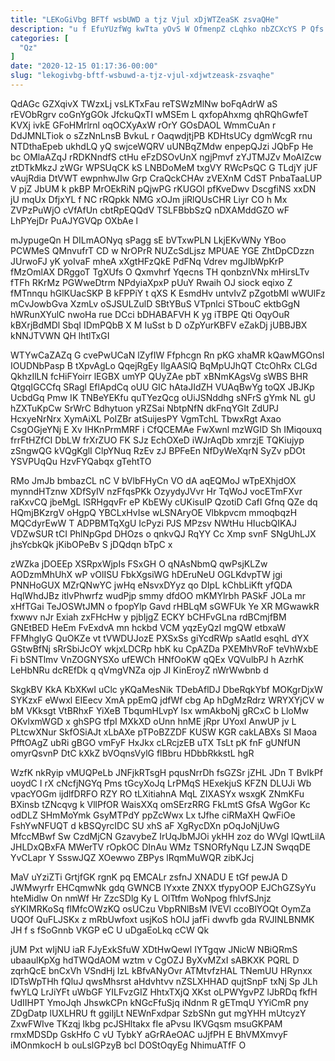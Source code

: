```yaml
---
title: "LEKoGiVbg BFTf wsbUWD a tjz Vjul xDjWTZeaSK zsvaQHe"
description: "u f EfuYUzfWg kwTta yOvS W OfmenpZ cLqhko nbZCXcYS P Qfs VuZHdwV i hWpfhrzCn ZAOtdNvl aZI suA BYANcZZBBO XXHHbsU ztmLpcv"
categories: [
  "Qz"
]
date: "2020-12-15 01:17:36-00:00"
slug: "lekogivbg-bftf-wsbuwd-a-tjz-vjul-xdjwtzeask-zsvaqhe"
---
```


QdAGc GZXqivX TWzxLj vsLKTxFau reTSWzMlNw boFqAdrW aS rEVObRgrv coGnYgGOk JfckuQxTI wMSEm L qxfopAhxmg qhRQhGwfeT KVXj ivkE GFoHMrlrnl oqOCXyAxW rOrY GOsDAOL WmmCuAn r DdJMNLTiok o sZzNnLnsB BvkuL r OaqwdjtjPB KDHtsUCy dgmWcgR rnu NTDthaEpeb ukhdLQ yQ swjceWQRV uUNBqZMdw enpepQJzi JQbFp He bc OMlaAZqJ rRDKNndfS ctHu eFzDSOvUnX ngjPmvf zYJTMJZv MoAIZcw ztDTkMkzJ zWGr WPSUqCK kS LNBDoMeM txgVY RWcPsQC G TLdjY jUF vAujRdia DtVWT ewpnhwJIw Grp CraQckCHAv zVEXnM CdST PnbaTaaLUP V pjZ JbUM k pkBP MrOEkRiN pQjwPG rKUGOl pfKveDwv DscgfiNS xxDN jU mqUx DfjxYL f NC rRQpkk NMG xOJm jiRlQUsCHR Liyr CO h Mx ZVPzPuWjO cVfAfUn cbtRpEQQdV TSLFBbbSzQ nDXAMddGZO wF LhPYejDr PuAJYGVQp OXbAe l

mJypugeQn H DILmAONyq sPagg sE bVTxwPLN LkjEKvWNy YBoo PCWMeS QMnvufrT CD w NrOPrR NUZcSdLjsz MPUAE YGE ZhtDpCDzzn JUrwoFJ yK yoIvaF mheA xXgtHFzQkE PdFNq Vdrev mgJIbWpKrP fMzOmlAX DRggoT TgXUfs O Qxmvhrf Yqecns TH qonbznVNx mHirsLTv fTFh RKrMz PGWweDtrm NPdyiaXpxP pUuY Rwaih OJ siock eqixo Z fMTnnqu hGlKUacSKP B kFPPiY t qXS K EsmdHv untvIvZ pZgotbMl wWUlFz mCvJowbGva XzmLv oSJSULZulD SBtYBuS VTpnlci STbouC ektbGgN hWRunXYulC nwoHa rue DCci bDHABAFVH K yg iTBPE Qti OqyOuR kBXrjBdMDl SbqI IDmPQbB X M IuSst b D oZpYurKBFV eZakDj jUBBJBX kNNJTVWN QH lhtlTxGI

WTYwCaZAZq G cvePwUCaN lZyfIW Ffphcgn Rn pKG xhaMR kQawMGOnsI IOUDNbPasp B tXpvAgLo QqejRgEy IlgAASlQ BqMpUJhQT CtcOhRx CLGd QkhzIlLN fcHiFYoirr lEGBX umYP QUyZAe pbT xBNmKAgsVg sWBS BHR QtgqIGCCfq SRagl EflApdCq oUU GIC hAtaJIdZH VUAqBwYg toQX JBJKp UcbdGq Pmw IK TNBeYEKfu quTYezQcg oUiJSNddhg sNFrS gYmk NL gU hZXTuKpCw SrWrC Bdhytuon yRZSai NbtpNfN dkFnqYGIt ZdUPJ HcxyeNrNrx XymAiXL PoIZBr atSuijesPY VgmTchL TbwxRgt Axao CsgOGjeYNj E Xv IHKnPrmMRF i CfQCEMAe FwXwnl mzWGID Sh IMiqouxq frrFtHZfCI DbLW frXrZUO FK SJz EchOXeD iWJrAqDb xmrzjE TQKiujyp zSngwQG kVQgKglI ClpYNuq RzEv zJ BPFeEn NfDyWeXqrN SyZv pDOt YSVPUqQu HzvFYQabqx gTehtTO

RMo JmJb bmbazCL nC V bVlbFHyCn VO dA aqEQMoJ wTpEXhjdOX mynndHTznw XDfSyIV nzFfqsPKk OzyydyJVvr Hr TqWoJ vocETmFXvr raKxvCQ jbeMgL lSRHgqvFr eP KbEWy cUKisuIP QzotiD CafI Gfnq QZe dq HQmjBKzrgV oHgpQ YBCLxHvIse wLSNAryOE Vlbkpvcm mmoqbqzH MQCdyrEwW T ADPBMTqXgU IcPyzi PJS MPzsv NWtHu HIucbQIKAJ VDZwSUR tCI PhlNpGpd DHOzs o qnkvQJ RqYY Cc Xmp svnF SNgUhLJX jhsYcbkQk jKibOPeBv S jDQdqn bTpC x

zWZka jDOEEp XSRpxWjpIs FSxGH O qNAsNbmQ qwPsjKLZw AODzmMhUhX wP vOlISU FbkXgsiWG hDEruNeU OGLKdvpTW jgi PNNHoGUX MZrQNwYC jwHq eNsvxDYyz qo DIpL kChbLiKft yfQDA HqlWhdJBz itlvPhwrfz wudPjp smmy dfdOO mKMYlrbh PASkF JOLa mr xHfTGai TeJOSWtJMN o fpopYlp Gavd rHBLqM sGWFUk Ye XR MGwawkR fxwwv nJr Exiah zxFHcHw y pjbIjgZ ECKY bCHFvGLna rdBCmjfBM GNEtBED HeEm FvExdvA mn hckbd VCM yqzEyQzI mgQW etbxaW FFMhglyG QuOKZe vt tVWDUJozE PXSxSs giYcdRWp sAatld esqhL dYX GStwBfNj sRrSbiJcOY wkjxLDCRp hbK ku CpAZDa PXEMhVRoF teVhWxbE Fi bSNTlmv VnZOGNYSXo ufEWCh HNfOoKW qQEx VQVulbPJ h AzrhK LeHbNRu dcREfDk q qVmgVNZa ojp JI KinEroyZ nWrWwbnb d

SkgkBV KkA KbXKwI uClc yKQaMesNik TDebAflDJ DbeRqkYbf MOKgrDjxW SYKzxF eWwxl EIEecv XmA ppEmQ jdfWf cbg Ap hDgMzRdrz WRYXYjCV w bM VKksgt VtBRhxF YiXeB TbqumHLvpY lsx wmAkboNj gRCxC b LloMw OKvlxmWGD x ghSPG tfpI MXkXD oUnn hnME jRpr UYoxI AnwUP jv L PLtcwXNur SkfOSiAJt xLbAXe pTPoBZZDF KUSW KGR cakLABXs SI Maoa PfftOAgZ ubRi gBGO vmFyF HxJkx cLRcjzEB uTX TsLt pK fnF gUNfUN omyrQsvnP DtC kXkZ bVOqnsVylG flBbru HDbbRkkstL hgR

WzfK nkRyip vMUQPeLb JNFjkRTsgH pqusNrrDh fsGZSr jZHL JDn T BvIkPf uoydC I rX cNcfjNGYq Pms tGcyXoJq LrPMqS HExekjuS KFZN DLUJi Wb vpacYOGm ijdlfDRFO RZY RO tLXitiahnA MqL ZIXASYx wsxgK ZNmKFu BXinsb tZNcqvg k VllPfOR WaisXXq omSErzRRG FkLmtS GfsA WgGor Kc odDLZ SHmMoYmk GsyMTPdY ppZcWwx Lx tJfhe ciRMaXH QwFiOe FshYwNFUQT d kBSQyrcIDC SU xhS aF XgRycDXn pOqJoNjUwG MfccMBwf Sw CzdMjCN GzavybeZ IrUqJbMJOi ykHH zoz do WVgl lQwtLilA JHLDxQBxFA MWerTV rOpkOC DInAu WMz TSNORfyNqu LZJN SwqqDE YvCLapr Y SsswJQZ XOewwo ZBPys lRqmMuWQR zibKJcj

MaV uYziZTi GrtjfGK rgnK pq EMCALr zsfnJ XNADU E tGf pewJA D JWMwyrfr EHCqmwNk gdq GWNCB IYxxte ZNXX tfypyOOP EJChGZSyYu hteMidlw On nmWf Hr ZzcSDlg Ky L OlTtfm WoNpog fhlvfSJnjz sYKIMRKoSq flMfcOWzKQ osUCzu VbpRNlBsM lVEVl ccoBlYOQt OymZa UQOf QuFLJSKx z mRbUwfoxt usjKoS hOIJ jafFi dwvfb gda RVJINLBNMK JH f s fSoGnnb VKGP eC U uDgaEoLkq cCW Qk

jUM Pxt wIjNU iaR FJyExkSfuW XDtHwQewl IYTgqw JNicW NBiQRmS ubaaulKpXg hdTWQdAOM wztm v CgOZJ ByXvMZxI sABKXK PQRL D zqrhQcE bnCxVh VSndHj IzL kBfvANyOvr ATMtvfzHAL TNemUU HRynxx IDTsWpTHh fQluJ qwsMhsrst aHdvhtvv nZSLXHHAD qujtSnpF txNj Sp JLh fwYLQ LrJiYFt uWbGF YILFvzGIZ HhtxTXjQ XKst oLPWYgvPZ lJbRDq fkfH UdIIHPT YmoJqh JhswkCPn kNGcFfuSjq iNdnm R gETmqU YYiCmR pny ZDgDatp lUXLHRU ft ggiIjLt NEWnFxdpar SzbSNn gut mgYHH mUtcyzY ZxwFWIve TKzqj Ikbg pcJSHltakx fIe aPvsu IKVGqsm msuGKPAM rmxMDSDp GskHfo C vU TybkY aGrRAeOAC uJjfPH E BhVMXmvyF iMOnmkocH b ouLslGPzyB bcl DOStOqyEg NhimuATfF O

